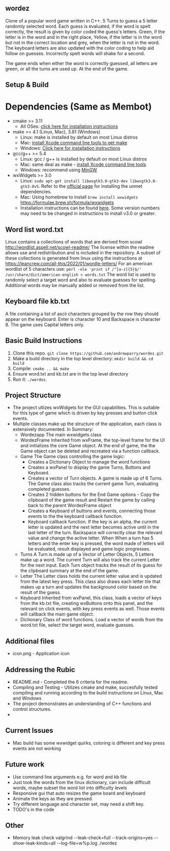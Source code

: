 ## wordez
Clone of a popular word game written in C++. 5 Turns to guess a 5 letter randomly selected word. Each guess is evaluated, if the word is spelt correctly, the result is given by color coded the guess's letters. Green, if the letter is in the word and in the right place, Yellow, if the letter is in the word but not in the correct location and grey, when the letter is not in the word. The keyboard letters are also updated with the color coding to help aid follow on guesses. Incorrectly spelt words will shake for a second. 

The game ends when either the word is correctly guessed, all letters are green, or all the turns are used up. At the end of the game. 

## Setup & Build
# Dependencies (Same as Membot)
* cmake >= 3.11
  * All OSes: [click here for installation instructions](https://cmake.org/install/)
* make >= 4.1 (Linux, Mac), 3.81 (Windows)
  * Linux: make is installed by default on most Linux distros
  * Mac: [install Xcode command line tools to get make](https://developer.apple.com/xcode/features/)
  * Windows: [Click here for installation instructions](http://gnuwin32.sourceforge.net/packages/make.htm)
* gcc/g++ >= 5.4
  * Linux: gcc / g++ is installed by default on most Linux distros
  * Mac: same deal as make - [install Xcode command line tools](https://developer.apple.com/xcode/features/)
  * Windows: recommend using [MinGW](https://sourceforge.net/projects/mingw/)
* wxWidgets >= 3.0
  * Linux: `sudo apt-get install libwxgtk3.0-gtk3-dev libwxgtk3.0-gtk3-0v5`. Refer to the [official page](https://wiki.codelite.org/pmwiki.php/Main/WxWidgets30Binaries#toc2) for installing the unmet dependencies.
  * Mac: Using homebrew to install `brew install wxwidgets` https://formulae.brew.sh/formula/wxwidgets
  * Installation instructions can be found [here](https://wiki.wxwidgets.org/Install). Some version numbers may need to be changed in instructions to install v3.0 or greater.

## Word list word.txt
Linux contains a collections of words that are derived from scowl http://wordlist.aspell.net/scowl-readme/ The license within the readme allows use and redistribution and is included in the repository. A subset of these collections is generated from linux using the instructions at https://leancrew.com/all-this/2022/01/wordle-letters/
For an american wordlist of 5 characters use:
`perl -nle 'print if /^[a-z]{5}$/' /usr/share/dict/american-english > words.txt`
The word list is used to randomly select a target word and also to evaluate guesses for spelling.
Additional words may be manually added or removed from the list.

## Keyboard file kb.txt
A file containing a list of ascii characters grouped by the row they should appear on the keyboard. Enter is character 10 and Backspace is character 8. The game uses Capital letters only.

## Basic Build Instructions
1. Clone this repo. `git clone https://github.com/andrewparry/wordez.git`
2. Make a build directory in the top level directory: `mkdir build && cd build`
3. Compile: `cmake .. && make`
4. Ensure word.txt and kb.txt are in the top level directory
5. Run it: `./wordez`.

## Project Structure
* The project utlizes wxWidgets for the GUI capabilities. This is suitable for this type of game which is driven by key presses and button click events.
* Multiple classes make up the structure of the application, each class is extensively documented. In Summary:
  * Wordezapp     The main wxwidgets class
  * WordezFrame   Inherited from wxFrame, the top-level frame for the UI and initializes the core Game object. At the end of game, the the Game object can be deleted and recreated via a function callback.
  * Game          The Game class controlling the game logic:
    * Creates a Dictionary Object to manage the word functions
    * Creates a wxPanel to display the game Turns, Buttons and Keyboard.
    * Creates a vector of Turn objects. A game is made up of 6 Turns. The Game class also tracks the current game Turn, evaluating completed guesses.
    * Creates 2 hidden buttons for the End Game options - Copy the clipboard of the game result and Restart the game by calling back to the parent WordezFrame object
    * Creates a Keyboard of buttons and events, connecting those events to the the keyboard callback function.
    * Keyboard callback function. If the key is an alpha, the current letter is updated and the next letter becomes active until in the last letter of the turn. Backspace will correctly clear the relevant value and change the active letter. When When a turn has 5 letters and the enter key is pressed, the word made of letters will be evaluated, result displayed and game logic progresses.
  * Turns         A Turn is made up of a Vector of Letter Objects, 5 Letters make up a word. The current Turn will also track the current Letter for the next input. Each Turn object tracks the result of its guess for the clipboard summary at the end of the game.
  * Letter        The Letter class holds the current letter value and is updated from the latest key press. This class also draws each letter tile that makes up a turn and updates the background color based on the result of the guess.
  * Keyboard     Inherited from wxPanel, this class, loads a vector of keys from the kb.txt file, creating wxButtons onto this panel, and the relevant on click events, with key press events as well. Those events will callback the main game object. 
  * Dictionary    Class of word functions. Load a vector of words from the word.txt file, select the target word, evaluate guesses.

## Additional files
- icon.png - Application icon

## Addressing the Rubic
  * README.md - Completed the 6 criteria for the readme.
  * Compiling and Testing - Utilizes cmake and make, succesfully tested compiling and running according to the build instructions on Linux, Mac and Windows
  * The project demonstrates an understanding of C++ functions and control structures.
  *

## Current Issues
- Mac build has some wxwidget quirks, coloring is different and key press events are not working

## Future work
- Use command line arguments e.g. for word and kb file
- Just took the words from the linux dictionary, can include difficult words, maybe subset the word list into difficulty levels
- Responsive gui that auto resizes the game board and keyboard
- Animate the keys as they are pressed.
- Try different language and character set, may need a shift key.
- TODO's in the code

## Other  
- Memory leak check 
valgrind --leak-check=full --track-origins=yes --show-leak-kinds=all --log-file=w%p.log ./wordez

